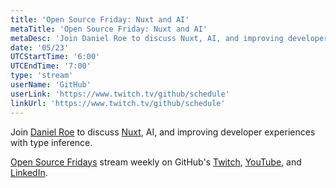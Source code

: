```yaml
---
title: 'Open Source Friday: Nuxt and AI'
metaTitle: 'Open Source Friday: Nuxt and AI'
metaDesc: 'Join Daniel Roe to discuss Nuxt, AI, and improving developer experiences with type inference.'
date: '05/23'
UTCStartTime: '6:00'
UTCEndTime: '7:00'
type: 'stream'
userName: 'GitHub'
userLink: 'https://www.twitch.tv/github/schedule'
linkUrl: 'https://www.twitch.tv/github/schedule'
---
```


Join [Daniel Roe](https://github.com/danielroe) to discuss [Nuxt](https://github.com/nuxt), AI, and improving developer experiences with type inference.

[Open Source Fridays](https://www.youtube.com/playlist?list=PL0lo9MOBetEFmtstItnKlhJJVmMghxc0P) stream weekly on GitHub's [Twitch](https://www.twitch.tv/github), [YouTube](https://github.com/youtube), and [LinkedIn](https://www.linkedin.com/company/github).
